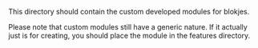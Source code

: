 This directory should contain the custom developed modules for blokjes.

Please note that custom modules still have a generic nature. If it actually just
is for creating, you should place the module in the features directory.  
